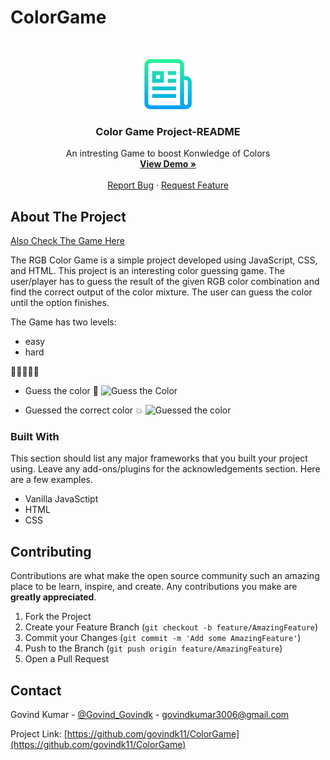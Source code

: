 # ColorGame

<!-- PROJECT LOGO -->
<br />
<p align="center">
  <a href="https://github.com/govindk11/ColorGame">
    <img src="images/readme.png" alt="Logo" width="80" height="80">
  </a>

  <h3 align="center">Color Game Project-README</h3>

  <p align="center">
    An intresting Game to boost Konwledge of Colors 
    <br />
    <a href="https://colorgamebygovind.netlify.app/"><strong>View Demo »</strong></a>
    <br />
    <br />
    <a href="https://github.com/govindk11/ColorGame/issues">Report Bug</a>
    ·
    <a href="https://github.com/govindk11/ColorGame/issues">Request Feature</a>
  </p>
</p>



<!-- ABOUT THE PROJECT -->
## About The Project

[Also Check The Game Here](https://colorgamebygovind.netlify.app/) 

The RGB Color Game is a simple project developed using JavaScript, CSS, and HTML. This project is an interesting color guessing game. The user/player has to guess the result of the given RGB color combination and find the correct output of the color mixture. The user can guess the color until the option finishes.  

The Game has two levels:
* easy
* hard

:large_orange_diamond::large_orange_diamond::large_orange_diamond::large_orange_diamond::large_orange_diamond:

* Guess the color :dart:
![Guess the Color](https://github.com/govindk11/ColorGame/blob/master/images/guessColor.png?raw=true)

* Guessed the correct color :collision:
![Guessed the color](https://github.com/govindk11/ColorGame/blob/master/images/colorGuessed.png?raw=true)



### Built With
This section should list any major frameworks that you built your project using. Leave any add-ons/plugins for the acknowledgements section. Here are a few examples.
* Vanilla JavaSctipt
* HTML
* CSS


<!-- CONTRIBUTING -->
## Contributing

Contributions are what make the open source community such an amazing place to be learn, inspire, and create. Any contributions you make are **greatly appreciated**.

1. Fork the Project
2. Create your Feature Branch (`git checkout -b feature/AmazingFeature`)
3. Commit your Changes (`git commit -m 'Add some AmazingFeature'`)
4. Push to the Branch (`git push origin feature/AmazingFeature`)
5. Open a Pull Request



<!-- CONTACT -->
## Contact

Govind Kumar - [@Govind_Govindk](https://twitter.com/Govind_Govindk) - govindkumar3006@gmail.com

Project Link: [https://github.com/govindk11/ColorGame](https://github.com/govindk11/ColorGame)







